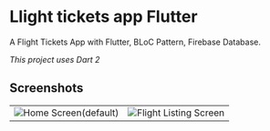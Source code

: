 # Llight tickets app Flutter

A Flight Tickets App with Flutter, BLoC Pattern, Firebase Database.

*This project uses Dart 2*

## Screenshots
<table style={border:"none"}><tr>
    <td><img src="https://github.com/TechieBlossom/flightapp/blob/master/screenshots/home_screen_1.png" alt="Home Screen(default)"/></td>
    <td><img src="https://github.com/TechieBlossom/flightapp/blob/master/screenshots/flight_list_screen.png" alt="Flight Listing Screen"/></td>
  </tr>
</table>

